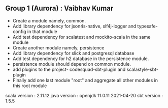 ## Group 1 (Aurora) : Vaibhav Kumar

- Create a module namely, common.
- Add library dependency for json4s-native, slf4j-logger and typesafe-config in that module
- Add test dependency for scalatest and mockito-scala in the same module
- Create another module namely, persistence
- Add library dependency for slick and postgresql database
- Add test dependency for h2 database in the persistence module.
- persistence module should depend on common module.
- add plugins to the project- codesquad-sbt-plugin and scalastyle-sbt-plugin
- Finally add one last module "root" and aggregate all other modules in this root module

scala version : 2.11.12 
java version : openjdk 11.0.11 2021-04-20
sbt version : 1.5.5

